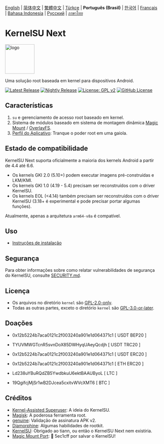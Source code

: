 [English](README.md) | [简体中文](README_CN.md) | [繁體中文](README_TW.md) | [Türkçe](README_TR.md) | **Português (Brasil)** | [한국어](README_KO.md) | [Français](README_FR.md) | [Bahasa Indonesia](README_ID.md) | [Русский](README_RU.md) | [ภาษาไทย](README_TH.md)

# KernelSU Next

<img src="/assets/kernelsu_next.png" style="width: 96px;" alt="logo">

Uma solução root baseada em kernel para dispositivos Android.

[![Latest Release](https://img.shields.io/github/v/release/rifsxd/KernelSU-Next?label=Release&logo=github)](https://github.com/rifsxd/KernelSU-Next/releases/latest)
[![Nightly Release](https://img.shields.io/badge/Nightly%20Release-gray?logo=hackthebox&logoColor=fff)](https://nightly.link/rifsxd/KernelSU-Next/workflows/build-manager-ci/next/Manager)
[![License: GPL v2](https://img.shields.io/badge/License-GPL%20v2-orange.svg?logo=gnu)](https://www.gnu.org/licenses/old-licenses/gpl-2.0.en.html)
[![GitHub License](https://img.shields.io/github/license/rifsxd/KernelSU-Next?logo=gnu)](/LICENSE)

## Características

1. `su` e gerenciamento de acesso root baseado em kernel.
2. Sistema de módulos baseado em sistema de montagem dinâmica [Magic Mount](https://topjohnwu.github.io/Magisk/details.html#magic-mount) / [OverlayFS](https://en.wikipedia.org/wiki/OverlayFS).
3. [Perfil do Aplicativo](https://kernelsu.org/pt_BR/guide/app-profile.html): Tranque o poder root em uma gaiola.

## Estado de compatibilidade

KernelSU Next suporta oficialmente a maioria dos kernels Android a partir de 4.4 até 6.6.
 - Os kernels GKI 2.0 (5.10+) podem executar imagens pré-construídas e LKM/KMI.
 - Os kernels GKI 1.0 (4.19 - 5.4) precisam ser reconstruídos com o driver KernelSU.
 - Os kernels EOL (<4.14) também precisam ser reconstruídos com o driver KernelSU (3.18+ é experimental e pode precisar portar algumas funções).

Atualmente, apenas a arquitetura `arm64-v8a` é compatível.

## Uso

- [Instruções de instalação](https://rifsxd.github.io/KernelSU-Next/)

## Segurança

Para obter informações sobre como relatar vulnerabilidades de segurança do KernelSU, consulte [SECURITY.md](/SECURITY.md).

## Licença

- Os arquivos no diretório `kernel` são [GPL-2.0-only](https://www.gnu.org/licenses/old-licenses/gpl-2.0.en.html).
- Todas as outras partes, exceto o diretório `kernel` são [GPL-3.0-or-later](https://www.gnu.org/licenses/gpl-3.0.html).

## Doações

- 0x12b5224b7aca0121c2f003240a901e1d064371c1 [ USDT BEP20 ]

- TYUVMWGTcnR5svnDoX85DWHyqUAeyQcdjh [ USDT TRC20 ]

- 0x12b5224b7aca0121c2f003240a901e1d064371c1 [ USDT ERC20 ]

- 0x12b5224b7aca0121c2f003240a901e1d064371c1 [ ETH ERC20 ]

- Ld238uYBuRQdZB5YwdbkuU6ektBAAUByoL [ LTC ]

- 19QgifcjMjSr1wB2DJcea5cxitvWVcXMT6 [ BTC ]

## Créditos

- [Kernel-Assisted Superuser](https://git.zx2c4.com/kernel-assisted-superuser/about/): A ideia do KernelSU.
- [Magisk](https://github.com/topjohnwu/Magisk): A poderosa ferramenta root.
- [genuine](https://github.com/brevent/genuine/): Validação de assinatura APK v2.
- [Diamorphine](https://github.com/m0nad/Diamorphine): Algumas habilidades de rootkit.
- [KernelSU](https://github.com/tiann/KernelSU): Obrigado ao tiann, ou então o KernelSU Next nem existiria.
- [Magic Mount Port](https://github.com/5ec1cff/KernelSU/blob/main/userspace/ksud/src/magic_mount.rs): 💜 5ec1cff por salvar o KernelSU!
